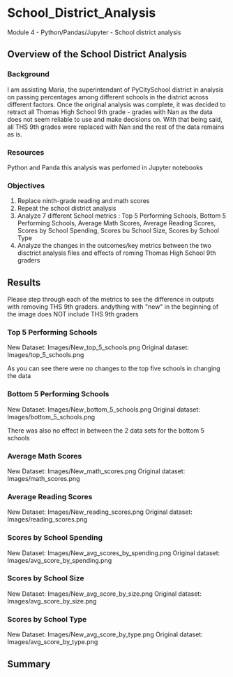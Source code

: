 # School_District_Analysis
Module 4 - Python/Pandas/Jupyter - School district analysis

## Overview of the School District Analysis
### Background
I am assisting Maria, the superintendant of PyCitySchool district in analysis on passing percentages among different schools in the district across different factors.
Once the original analysis was complete, it was decided to retract all Thomas High School 9th grade - grades with Nan as the data does not seem reliable to use and make decisions on.
With that being said, all THS 9th grades were replaced with Nan and the rest of the data remains as is.

### Resources
Python and Panda
this analysis was perfomed in Jupyter notebooks

### Objectives
1. Replace ninth-grade reading and math scores
2. Repeat the school district analysis
3. Analyze 7 different School metrics : Top 5 Performing Schools, Bottom 5 Performing Schools, Average Math Scores, Average Reading Scores, Scores by School Spending, Scores bu School Size, Scores by School Type
4. Analyze the changes in the outcomes/key metrics between the two disctrict analysis files and effects of roming Thomas High School 9th graders

## Results
Please step through each of the metrics to see the difference in outputs with removing THS 9th graders. andything with "new" in the beginning of the image does NOT include THS 9th graders

### Top 5 Performing Schools
New Dataset: Images/New_top_5_schools.png
Original dataset: Images/top_5_schools.png

As you can see there were no changes to the top five schools in changing the data

### Bottom 5 Performing Schools
New Dataset: Images/New_bottom_5_schools.png
Original dataset: Images/bottom_5_schools.png

There was also no effect in between the 2 data sets for the bottom 5 schools

### Average Math Scores
New Dataset: Images/New_math_scores.png
Original dataset: Images/math_scores.png


### Average Reading Scores
New Dataset: Images/New_reading_scores.png
Original dataset: Images/reading_scores.png


### Scores by School Spending
New Dataset: Images/New_avg_scores_by_spending.png
Original dataset: Images/avg_score_by_spending.png


### Scores by School Size
New Dataset: Images/New_avg_score_by_size.png
Original dataset: Images/avg_score_by_size.png


### Scores by School Type
New Dataset: Images/New_avg_score_by_type.png
Original dataset: Images/avg_score_by_type.png


## Summary